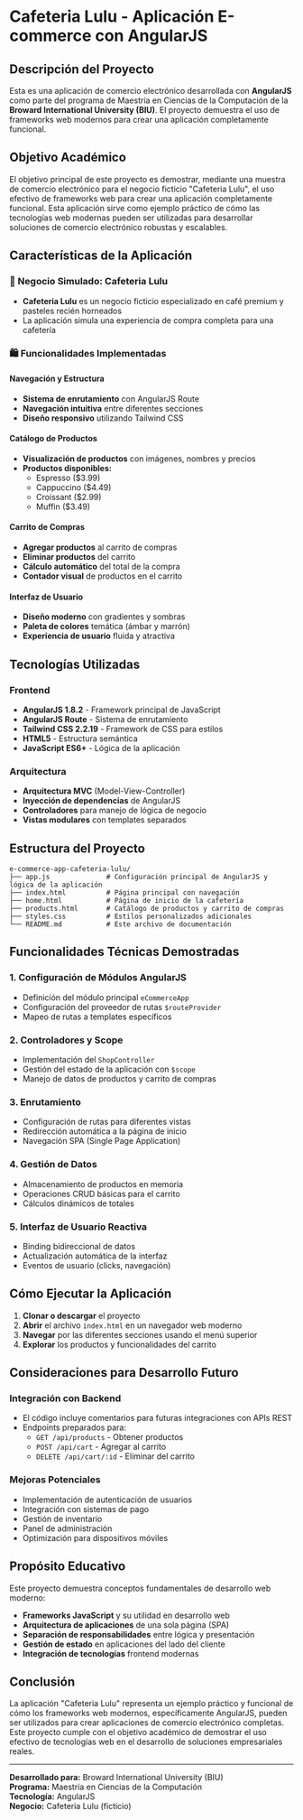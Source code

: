 # Cafeteria Lulu - Aplicación E-commerce con AngularJS

## Descripción del Proyecto

Esta es una aplicación de comercio electrónico desarrollada con **AngularJS** como parte del programa de Maestría en Ciencias de la Computación de la **Broward International University (BIU)**. El proyecto demuestra el uso de frameworks web modernos para crear una aplicación completamente funcional.

## Objetivo Académico

El objetivo principal de este proyecto es demostrar, mediante una muestra de comercio electrónico para el negocio ficticio "Cafeteria Lulu", el uso efectivo de frameworks web para crear una aplicación completamente funcional. Esta aplicación sirve como ejemplo práctico de cómo las tecnologías web modernas pueden ser utilizadas para desarrollar soluciones de comercio electrónico robustas y escalables.

## Características de la Aplicación

### 🏪 Negocio Simulado: Cafeteria Lulu
- **Cafeteria Lulu** es un negocio ficticio especializado en café premium y pasteles recién horneados
- La aplicación simula una experiencia de compra completa para una cafetería

### 🛍️ Funcionalidades Implementadas

#### Navegación y Estructura
- **Sistema de enrutamiento** con AngularJS Route
- **Navegación intuitiva** entre diferentes secciones
- **Diseño responsivo** utilizando Tailwind CSS

#### Catálogo de Productos
- **Visualización de productos** con imágenes, nombres y precios
- **Productos disponibles:**
  - Espresso ($3.99)
  - Cappuccino ($4.49)
  - Croissant ($2.99)
  - Muffin ($3.49)

#### Carrito de Compras
- **Agregar productos** al carrito de compras
- **Eliminar productos** del carrito
- **Cálculo automático** del total de la compra
- **Contador visual** de productos en el carrito

#### Interfaz de Usuario
- **Diseño moderno** con gradientes y sombras
- **Paleta de colores** temática (ámbar y marrón)
- **Experiencia de usuario** fluida y atractiva

## Tecnologías Utilizadas

### Frontend
- **AngularJS 1.8.2** - Framework principal de JavaScript
- **AngularJS Route** - Sistema de enrutamiento
- **Tailwind CSS 2.2.19** - Framework de CSS para estilos
- **HTML5** - Estructura semántica
- **JavaScript ES6+** - Lógica de la aplicación

### Arquitectura
- **Arquitectura MVC** (Model-View-Controller)
- **Inyección de dependencias** de AngularJS
- **Controladores** para manejo de lógica de negocio
- **Vistas modulares** con templates separados

## Estructura del Proyecto

```
e-commerce-app-cafeteria-lulu/
├── app.js              # Configuración principal de AngularJS y lógica de la aplicación
├── index.html          # Página principal con navegación
├── home.html           # Página de inicio de la cafetería
├── products.html       # Catálogo de productos y carrito de compras
├── styles.css          # Estilos personalizados adicionales
└── README.md           # Este archivo de documentación
```

## Funcionalidades Técnicas Demostradas

### 1. Configuración de Módulos AngularJS
- Definición del módulo principal `eCommerceApp`
- Configuración del proveedor de rutas `$routeProvider`
- Mapeo de rutas a templates específicos

### 2. Controladores y Scope
- Implementación del `ShopController`
- Gestión del estado de la aplicación con `$scope`
- Manejo de datos de productos y carrito de compras

### 3. Enrutamiento
- Configuración de rutas para diferentes vistas
- Redirección automática a la página de inicio
- Navegación SPA (Single Page Application)

### 4. Gestión de Datos
- Almacenamiento de productos en memoria
- Operaciones CRUD básicas para el carrito
- Cálculos dinámicos de totales

### 5. Interfaz de Usuario Reactiva
- Binding bidireccional de datos
- Actualización automática de la interfaz
- Eventos de usuario (clicks, navegación)

## Cómo Ejecutar la Aplicación

1. **Clonar o descargar** el proyecto
2. **Abrir** el archivo `index.html` en un navegador web moderno
3. **Navegar** por las diferentes secciones usando el menú superior
4. **Explorar** los productos y funcionalidades del carrito

## Consideraciones para Desarrollo Futuro

### Integración con Backend
- El código incluye comentarios para futuras integraciones con APIs REST
- Endpoints preparados para:
  - `GET /api/products` - Obtener productos
  - `POST /api/cart` - Agregar al carrito
  - `DELETE /api/cart/:id` - Eliminar del carrito

### Mejoras Potenciales
- Implementación de autenticación de usuarios
- Integración con sistemas de pago
- Gestión de inventario
- Panel de administración
- Optimización para dispositivos móviles

## Propósito Educativo

Este proyecto demuestra conceptos fundamentales de desarrollo web moderno:

- **Frameworks JavaScript** y su utilidad en desarrollo web
- **Arquitectura de aplicaciones** de una sola página (SPA)
- **Separación de responsabilidades** entre lógica y presentación
- **Gestión de estado** en aplicaciones del lado del cliente
- **Integración de tecnologías** frontend modernas

## Conclusión

La aplicación "Cafeteria Lulu" representa un ejemplo práctico y funcional de cómo los frameworks web modernos, específicamente AngularJS, pueden ser utilizados para crear aplicaciones de comercio electrónico completas. Este proyecto cumple con el objetivo académico de demostrar el uso efectivo de tecnologías web en el desarrollo de soluciones empresariales reales.

---

**Desarrollado para:** Broward International University (BIU)  
**Programa:** Maestría en Ciencias de la Computación  
**Tecnología:** AngularJS  
**Negocio:** Cafeteria Lulu (ficticio)
